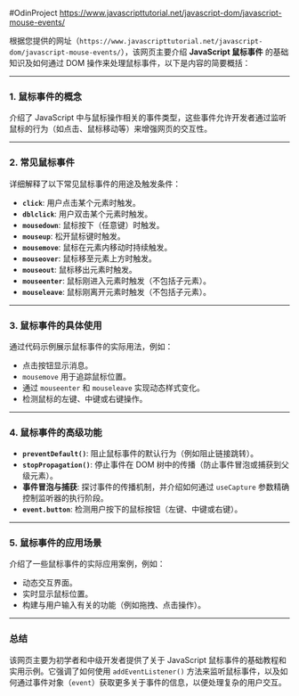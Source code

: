 #OdinProject 
https://www.javascripttutorial.net/javascript-dom/javascript-mouse-events/

根据您提供的网址（`https://www.javascripttutorial.net/javascript-dom/javascript-mouse-events/`），该网页主要介绍 **JavaScript 鼠标事件** 的基础知识及如何通过 DOM 操作来处理鼠标事件，以下是内容的简要概括：

---

### **1. 鼠标事件的概念**
介绍了 JavaScript 中与鼠标操作相关的事件类型，这些事件允许开发者通过监听鼠标的行为（如点击、鼠标移动等）来增强网页的交互性。

---

### **2. 常见鼠标事件**
详细解释了以下常见鼠标事件的用途及触发条件：
- **`click`**: 用户点击某个元素时触发。
- **`dblclick`**: 用户双击某个元素时触发。
- **`mousedown`**: 鼠标按下（任意键）时触发。
- **`mouseup`**: 松开鼠标键时触发。
- **`mousemove`**: 鼠标在元素内移动时持续触发。
- **`mouseover`**: 鼠标移至元素上方时触发。
- **`mouseout`**: 鼠标移出元素时触发。
- **`mouseenter`**: 鼠标刚进入元素时触发（不包括子元素）。
- **`mouseleave`**: 鼠标刚离开元素时触发（不包括子元素）。

---

### **3. 鼠标事件的具体使用**
通过代码示例展示鼠标事件的实际用法，例如：
- 点击按钮显示消息。
- `mousemove` 用于追踪鼠标位置。
- 通过 `mouseenter` 和 `mouseleave` 实现动态样式变化。
- 检测鼠标的左键、中键或右键操作。

---

### **4. 鼠标事件的高级功能**
- **`preventDefault()`**: 阻止鼠标事件的默认行为（例如阻止链接跳转）。
- **`stopPropagation()`**: 停止事件在 DOM 树中的传播（防止事件冒泡或捕获到父级元素）。
- **事件冒泡与捕获**: 探讨事件的传播机制，并介绍如何通过 `useCapture` 参数精确控制监听器的执行阶段。
- **`event.button`**: 检测用户按下的鼠标按钮（左键、中键或右键）。

---

### **5. 鼠标事件的应用场景**
介绍了一些鼠标事件的实际应用案例，例如：
- 动态交互界面。
- 实时显示鼠标位置。
- 构建与用户输入有关的功能（例如拖拽、点击操作）。

---

### **总结**
该网页主要为初学者和中级开发者提供了关于 JavaScript 鼠标事件的基础教程和实用示例。它强调了如何使用 `addEventListener()` 方法来监听鼠标事件，以及如何通过事件对象（`event`）获取更多关于事件的信息，以便处理复杂的用户交互。

